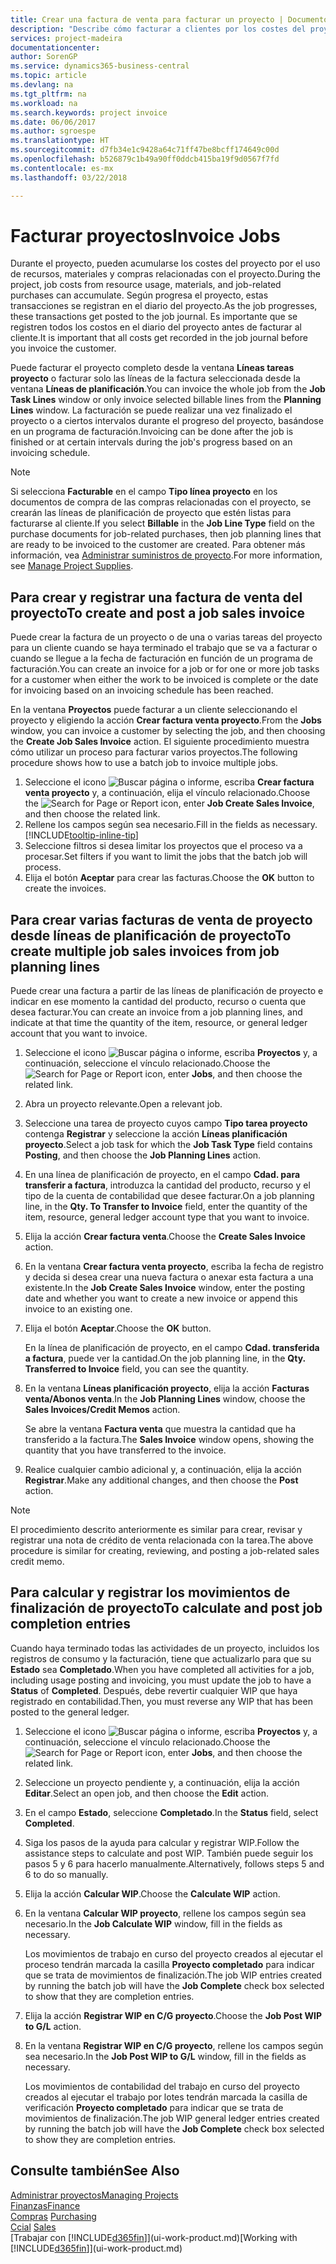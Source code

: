 ```yaml
---
title: Crear una factura de venta para facturar un proyecto | Documentos de Microsoft
description: "Describe cómo facturar a clientes por los costes del proyecto a medida que progresa un proyecto."
services: project-madeira
documentationcenter: 
author: SorenGP
ms.service: dynamics365-business-central
ms.topic: article
ms.devlang: na
ms.tgt_pltfrm: na
ms.workload: na
ms.search.keywords: project invoice
ms.date: 06/06/2017
ms.author: sgroespe
ms.translationtype: HT
ms.sourcegitcommit: d7fb34e1c9428a64c71ff47be8bcff174649c00d
ms.openlocfilehash: b526879c1b49a90ff0ddcb415ba19f9d0567f7fd
ms.contentlocale: es-mx
ms.lasthandoff: 03/22/2018

---
```

# <a name="invoice-jobs"></a><span data-ttu-id="eebab-103">Facturar proyectos</span><span class="sxs-lookup"><span data-stu-id="eebab-103">Invoice Jobs</span></span>
<span data-ttu-id="eebab-104">Durante el proyecto, pueden acumularse los costes del proyecto por el uso de recursos, materiales y compras relacionadas con el proyecto.</span><span class="sxs-lookup"><span data-stu-id="eebab-104">During the project, job costs from resource usage, materials, and job-related purchases can accumulate.</span></span> <span data-ttu-id="eebab-105">Según progresa el proyecto, estas transacciones se registran en el diario del proyecto.</span><span class="sxs-lookup"><span data-stu-id="eebab-105">As the job progresses, these transactions get posted to the job journal.</span></span> <span data-ttu-id="eebab-106">Es importante que se registren todos los costos en el diario del proyecto antes de facturar al cliente.</span><span class="sxs-lookup"><span data-stu-id="eebab-106">It is important that all costs get recorded in the job journal before you invoice the customer.</span></span>

<span data-ttu-id="eebab-107">Puede facturar el proyecto completo desde la ventana **Líneas tareas proyecto** o facturar solo las líneas de la factura seleccionada desde la ventana **Líneas de planificación**.</span><span class="sxs-lookup"><span data-stu-id="eebab-107">You can invoice the whole job from the **Job Task Lines** window or only invoice selected billable lines from the **Planning Lines** window.</span></span> <span data-ttu-id="eebab-108">La facturación se puede realizar una vez finalizado el proyecto o a ciertos intervalos durante el progreso del proyecto, basándose en un programa de facturación.</span><span class="sxs-lookup"><span data-stu-id="eebab-108">Invoicing can be done after the job is finished or at certain intervals during the job's progress based on an invoicing schedule.</span></span>

> [!NOTE]  
>   <span data-ttu-id="eebab-109">Si selecciona **Facturable** en el campo **Tipo línea proyecto** en los documentos de compra de las compras relacionadas con el proyecto, se crearán las líneas de planificación de proyecto que estén listas para facturarse al cliente.</span><span class="sxs-lookup"><span data-stu-id="eebab-109">If you select **Billable** in the **Job Line Type** field on the purchase documents for job-related purchases, then job planning lines that are ready to be invoiced to the customer are created.</span></span> <span data-ttu-id="eebab-110">Para obtener más información, vea [Administrar suministros de proyecto](projects-how-manage-project-supplies.md).</span><span class="sxs-lookup"><span data-stu-id="eebab-110">For more information, see [Manage Project Supplies](projects-how-manage-project-supplies.md).</span></span>

## <a name="to-create-and-post-a-job-sales-invoice"></a><span data-ttu-id="eebab-111">Para crear y registrar una factura de venta del proyecto</span><span class="sxs-lookup"><span data-stu-id="eebab-111">To create and post a job sales invoice</span></span>
<span data-ttu-id="eebab-112">Puede crear la factura de un proyecto o de una o varias tareas del proyecto para un cliente cuando se haya terminado el trabajo que se va a facturar o cuando se llegue a la fecha de facturación en función de un programa de facturación.</span><span class="sxs-lookup"><span data-stu-id="eebab-112">You can create an invoice for a job or for one or more job tasks for a customer when either the work to be invoiced is complete or the date for invoicing based on an invoicing schedule has been reached.</span></span>

<span data-ttu-id="eebab-113">En la ventana **Proyectos** puede facturar a un cliente seleccionando el proyecto y eligiendo la acción **Crear factura venta proyecto**.</span><span class="sxs-lookup"><span data-stu-id="eebab-113">From the **Jobs** window, you can invoice a customer by selecting the job, and then choosing the **Create Job Sales Invoice** action.</span></span> <span data-ttu-id="eebab-114">El siguiente procedimiento muestra cómo utilizar un proceso para facturar varios proyectos.</span><span class="sxs-lookup"><span data-stu-id="eebab-114">The following procedure shows how to use a batch job to invoice multiple jobs.</span></span>  

1. <span data-ttu-id="eebab-115">Seleccione el icono ![Buscar página o informe](media/ui-search/search_small.png "icono Buscar página o informe"), escriba **Crear factura venta proyecto** y, a continuación, elija el vínculo relacionado.</span><span class="sxs-lookup"><span data-stu-id="eebab-115">Choose the ![Search for Page or Report](media/ui-search/search_small.png "Search for Page or Report icon") icon, enter **Job Create Sales Invoice**, and then choose the related link.</span></span>  
2. <span data-ttu-id="eebab-116">Rellene los campos según sea necesario.</span><span class="sxs-lookup"><span data-stu-id="eebab-116">Fill in the fields as necessary.</span></span> [!INCLUDE[tooltip-inline-tip](includes/tooltip-inline-tip_md.md)]
3. <span data-ttu-id="eebab-117">Seleccione filtros si desea limitar los proyectos que el proceso va a procesar.</span><span class="sxs-lookup"><span data-stu-id="eebab-117">Set filters if you want to limit the jobs that the batch job will process.</span></span>
4. <span data-ttu-id="eebab-118">Elija el botón **Aceptar** para crear las facturas.</span><span class="sxs-lookup"><span data-stu-id="eebab-118">Choose the **OK** button to create the invoices.</span></span>  

## <a name="to-create-multiple-job-sales-invoices-from-job-planning-lines"></a><span data-ttu-id="eebab-119">Para crear varias facturas de venta de proyecto desde líneas de planificación de proyecto</span><span class="sxs-lookup"><span data-stu-id="eebab-119">To create multiple job sales invoices from job planning lines</span></span>
<span data-ttu-id="eebab-120">Puede crear una factura a partir de las líneas de planificación de proyecto e indicar en ese momento la cantidad del producto, recurso o cuenta que desea facturar.</span><span class="sxs-lookup"><span data-stu-id="eebab-120">You can create an invoice from a job planning lines, and indicate at that time the quantity of the item, resource, or general ledger account that you want to invoice.</span></span>

1. <span data-ttu-id="eebab-121">Seleccione el icono ![Buscar página o informe](media/ui-search/search_small.png "icono Buscar página o informe"), escriba **Proyectos** y, a continuación, seleccione el vínculo relacionado.</span><span class="sxs-lookup"><span data-stu-id="eebab-121">Choose the ![Search for Page or Report](media/ui-search/search_small.png "Search for Page or Report icon") icon, enter **Jobs**, and then choose the related link.</span></span>
2. <span data-ttu-id="eebab-122">Abra un proyecto relevante.</span><span class="sxs-lookup"><span data-stu-id="eebab-122">Open a relevant job.</span></span>
3. <span data-ttu-id="eebab-123">Seleccione una tarea de proyecto cuyos campo **Tipo tarea proyecto** contenga **Registrar** y seleccione la acción **Líneas planificación proyecto**.</span><span class="sxs-lookup"><span data-stu-id="eebab-123">Select a job task for which the **Job Task Type** field contains **Posting**, and then choose the **Job Planning Lines** action.</span></span>  
4. <span data-ttu-id="eebab-124">En una línea de planificación de proyecto, en el campo **Cdad. para transferir a factura**, introduzca la cantidad del producto, recurso y el tipo de la cuenta de contabilidad que desee facturar.</span><span class="sxs-lookup"><span data-stu-id="eebab-124">On a job planning line, in the **Qty. To Transfer to Invoice** field, enter the quantity of the item, resource, general ledger account type that you want to invoice.</span></span>  
5. <span data-ttu-id="eebab-125">Elija la acción **Crear factura venta**.</span><span class="sxs-lookup"><span data-stu-id="eebab-125">Choose the **Create Sales Invoice** action.</span></span>
6. <span data-ttu-id="eebab-126">En la ventana **Crear factura venta proyecto**, escriba la fecha de registro y decida si desea crear una nueva factura o anexar esta factura a una existente.</span><span class="sxs-lookup"><span data-stu-id="eebab-126">In the **Job Create Sales Invoice** window, enter the posting date and whether you want to create a new invoice or append this invoice to an existing one.</span></span>
7. <span data-ttu-id="eebab-127">Elija el botón **Aceptar**.</span><span class="sxs-lookup"><span data-stu-id="eebab-127">Choose the **OK** button.</span></span>  

    <span data-ttu-id="eebab-128">En la línea de planificación de proyecto, en el campo **Cdad. transferida a factura**, puede ver la cantidad.</span><span class="sxs-lookup"><span data-stu-id="eebab-128">On the job planning line, in the **Qty. Transferred to Invoice** field, you can see the quantity.</span></span>
8. <span data-ttu-id="eebab-129">En la ventana **Líneas planificación proyecto**, elija la acción **Facturas venta/Abonos venta**.</span><span class="sxs-lookup"><span data-stu-id="eebab-129">In the **Job Planning Lines** window, choose the **Sales Invoices/Credit Memos** action.</span></span>

    <span data-ttu-id="eebab-130">Se abre la ventana **Factura venta** que muestra la cantidad que ha transferido a la factura.</span><span class="sxs-lookup"><span data-stu-id="eebab-130">The **Sales Invoice** window opens, showing the quantity that you have transferred to the invoice.</span></span>  
9. <span data-ttu-id="eebab-131">Realice cualquier cambio adicional y, a continuación, elija la acción **Registrar**.</span><span class="sxs-lookup"><span data-stu-id="eebab-131">Make any additional changes, and then choose the **Post** action.</span></span>

> [!NOTE]  
>   <span data-ttu-id="eebab-132">El procedimiento descrito anteriormente es similar para crear, revisar y registrar una nota de crédito de venta relacionada con la tarea.</span><span class="sxs-lookup"><span data-stu-id="eebab-132">The above procedure is similar for creating, reviewing, and posting a job-related sales credit memo.</span></span>

## <a name="to-calculate-and-post-job-completion-entries"></a><span data-ttu-id="eebab-133">Para calcular y registrar los movimientos de finalización de proyecto</span><span class="sxs-lookup"><span data-stu-id="eebab-133">To calculate and post job completion entries</span></span>
<span data-ttu-id="eebab-134">Cuando haya terminado todas las actividades de un proyecto, incluidos los registros de consumo y la facturación, tiene que actualizarlo para que su **Estado** sea **Completado**.</span><span class="sxs-lookup"><span data-stu-id="eebab-134">When you have completed all activities for a job, including usage posting and invoicing, you must update the job to have a **Status** of **Completed**.</span></span> <span data-ttu-id="eebab-135">Después, debe revertir cualquier WIP que haya registrado en contabilidad.</span><span class="sxs-lookup"><span data-stu-id="eebab-135">Then, you must reverse any WIP that has been posted to the general ledger.</span></span>

1. <span data-ttu-id="eebab-136">Seleccione el icono ![Buscar página o informe](media/ui-search/search_small.png "icono Buscar página o informe"), escriba **Proyectos** y, a continuación, seleccione el vínculo relacionado.</span><span class="sxs-lookup"><span data-stu-id="eebab-136">Choose the ![Search for Page or Report](media/ui-search/search_small.png "Search for Page or Report icon") icon, enter **Jobs**, and then choose the related link.</span></span>  
2. <span data-ttu-id="eebab-137">Seleccione un proyecto pendiente y, a continuación, elija la acción **Editar**.</span><span class="sxs-lookup"><span data-stu-id="eebab-137">Select an open job, and then choose the **Edit** action.</span></span>
3. <span data-ttu-id="eebab-138">En el campo **Estado**, seleccione **Completado**.</span><span class="sxs-lookup"><span data-stu-id="eebab-138">In the **Status** field, select **Completed**.</span></span>
4. <span data-ttu-id="eebab-139">Siga los pasos de la ayuda para calcular y registrar WIP.</span><span class="sxs-lookup"><span data-stu-id="eebab-139">Follow the assistance steps to calculate and post WIP.</span></span> <span data-ttu-id="eebab-140">También puede seguir los pasos 5 y 6 para hacerlo manualmente.</span><span class="sxs-lookup"><span data-stu-id="eebab-140">Alternatively, follows steps 5 and 6 to do so manually.</span></span>  
5. <span data-ttu-id="eebab-141">Elija la acción **Calcular WIP**.</span><span class="sxs-lookup"><span data-stu-id="eebab-141">Choose the **Calculate WIP** action.</span></span>
6. <span data-ttu-id="eebab-142">En la ventana **Calcular WIP proyecto**, rellene los campos según sea necesario.</span><span class="sxs-lookup"><span data-stu-id="eebab-142">In the **Job Calculate WIP** window, fill in the fields as necessary.</span></span>  

     <span data-ttu-id="eebab-143">Los movimientos de trabajo en curso del proyecto creados al ejecutar el proceso tendrán marcada la casilla **Proyecto completado** para indicar que se trata de movimientos de finalización.</span><span class="sxs-lookup"><span data-stu-id="eebab-143">The job WIP entries created by running the batch job will have the **Job Complete** check box selected to show that they are completion entries.</span></span>  
7. <span data-ttu-id="eebab-144">Elija la acción **Registrar WIP en C/G proyecto**.</span><span class="sxs-lookup"><span data-stu-id="eebab-144">Choose the **Job Post WIP to G/L** action.</span></span>
8. <span data-ttu-id="eebab-145">En la ventana **Registrar WIP en C/G proyecto**, rellene los campos según sea necesario.</span><span class="sxs-lookup"><span data-stu-id="eebab-145">In the **Job Post WIP to G/L** window, fill in the fields as necessary.</span></span>  

     <span data-ttu-id="eebab-146">Los movimientos de contabilidad del trabajo en curso del proyecto creados al ejecutar el trabajo por lotes tendrán marcada la casilla de verificación **Proyecto completado** para indicar que se trata de movimientos de finalización.</span><span class="sxs-lookup"><span data-stu-id="eebab-146">The job WIP general ledger entries created by running the batch job will have the **Job Complete** check box selected to show they are completion entries.</span></span>

## <a name="see-also"></a><span data-ttu-id="eebab-147">Consulte también</span><span class="sxs-lookup"><span data-stu-id="eebab-147">See Also</span></span>
[<span data-ttu-id="eebab-148">Administrar proyectos</span><span class="sxs-lookup"><span data-stu-id="eebab-148">Managing Projects</span></span>](projects-manage-projects.md)  
[<span data-ttu-id="eebab-149">Finanzas</span><span class="sxs-lookup"><span data-stu-id="eebab-149">Finance</span></span>](finance.md)  
<span data-ttu-id="eebab-150">[Compras](purchasing-manage-purchasing.md)       </span><span class="sxs-lookup"><span data-stu-id="eebab-150">[Purchasing](purchasing-manage-purchasing.md)       </span></span>  
<span data-ttu-id="eebab-151">[Ccial](sales-manage-sales.md)    </span><span class="sxs-lookup"><span data-stu-id="eebab-151">[Sales](sales-manage-sales.md)    </span></span>  
<span data-ttu-id="eebab-152">[Trabajar con [!INCLUDE[d365fin](includes/d365fin_md.md)]](ui-work-product.md)</span><span class="sxs-lookup"><span data-stu-id="eebab-152">[Working with [!INCLUDE[d365fin](includes/d365fin_md.md)]](ui-work-product.md)</span></span>  

